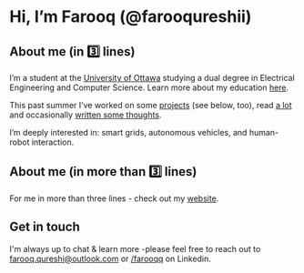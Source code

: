 # Hi, I’m Farooq (@farooqureshii)

## About me (in 3️⃣ lines)

I’m a student at the [University of Ottawa](HTTP://uottawa.ca) studying a dual degree in Electrical Engineering and Computer Science. Learn more about my education [here](https://www.uottawa.ca/faculty-engineering/school-electrical-engineering-computer-science).

This past summer I’ve worked on some [projects](http://farooqqureshi.com/work) (see below, too), read [a lot](http://farooqqureshi.com/books) and occasionally [written some thoughts](http://fq.bearblog.dev). 

I’m deeply interested in: smart grids, autonomous vehicles, and human-robot interaction. 

## About me (in more than 3️⃣ lines)

For me in more than three lines - check out my [website](http://farooqqureshi.com).

## Get in touch 
I'm always up to chat & learn more -please feel free to reach out to farooq.qureshi@outlook.com or [/farooqq](https://www.linkedin.com/in/farooqq/) on Linkedin. 
